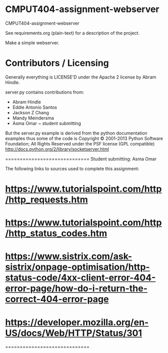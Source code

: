 CMPUT404-assignment-webserver
=============================

CMPUT404-assignment-webserver

See requirements.org (plain-text) for a description of the project.

Make a simple webserver.

Contributors / Licensing
========================

Generally everything is LICENSE'D under the Apache 2 license by Abram Hindle.

server.py contains contributions from:

* Abram Hindle
* Eddie Antonio Santos
* Jackson Z Chang
* Mandy Meindersma 
* Asma Omar ~ student submitting

But the server.py example is derived from the python documentation
examples thus some of the code is Copyright © 2001-2013 Python
Software Foundation; All Rights Reserved under the PSF license (GPL
compatible) http://docs.python.org/2/library/socketserver.html

=============================
Student submitting: Asma Omar

The following links to sources used to complete this assignment:
# https://www.tutorialspoint.com/http/http_requests.htm
# https://www.tutorialspoint.com/http/http_status_codes.htm
# https://www.sistrix.com/ask-sistrix/onpage-optimisation/http-status-code/4xx-client-error-404-error-page/how-do-i-return-the-correct-404-error-page
# https://developer.mozilla.org/en-US/docs/Web/HTTP/Status/301

=============================
